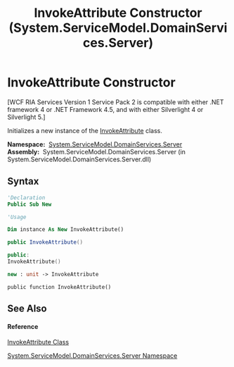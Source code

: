 ﻿---
title: InvokeAttribute Constructor  (System.ServiceModel.DomainServices.Server)
TOCTitle: InvokeAttribute Constructor
ms:assetid: M:System.ServiceModel.DomainServices.Server.InvokeAttribute.#ctor
ms:mtpsurl: https://msdn.microsoft.com/en-us/library/system.servicemodel.domainservices.server.invokeattribute.invokeattribute(v=VS.91)
ms:contentKeyID: 28754653
ms.date: 01/27/2012
mtps_version: v=VS.91
f1_keywords:
- System.ServiceModel.DomainServices.Server.InvokeAttribute.#ctor
- System.ServiceModel.DomainServices.Server.InvokeAttribute.InvokeAttribute
dev_langs:
- CSharp
- JScript
- VB
- FSharp
- c++
api_location:
- System.ServiceModel.DomainServices.Server.dll
api_name:
- System.ServiceModel.DomainServices.Server.InvokeAttribute..ctor
api_type:
- Managed
topic_type:
- apiref
- kbSyntax
product_family_name: VS
ROBOTS: INDEX,FOLLOW
---

# InvokeAttribute Constructor

\[WCF RIA Services Version 1 Service Pack 2 is compatible with either .NET framework 4 or .NET Framework 4.5, and with either Silverlight 4 or Silverlight 5.\]

Initializes a new instance of the [InvokeAttribute](ff422624\(v=vs.91\).md) class.

**Namespace:**  [System.ServiceModel.DomainServices.Server](ff423220\(v=vs.91\).md)  
**Assembly:**  System.ServiceModel.DomainServices.Server (in System.ServiceModel.DomainServices.Server.dll)

## Syntax

``` vb
'Declaration
Public Sub New
```

``` vb
'Usage

Dim instance As New InvokeAttribute()
```

``` csharp
public InvokeAttribute()
```

``` c++
public:
InvokeAttribute()
```

``` fsharp
new : unit -> InvokeAttribute
```

``` jscript
public function InvokeAttribute()
```

## See Also

#### Reference

[InvokeAttribute Class](ff422624\(v=vs.91\).md)

[System.ServiceModel.DomainServices.Server Namespace](ff423220\(v=vs.91\).md)

